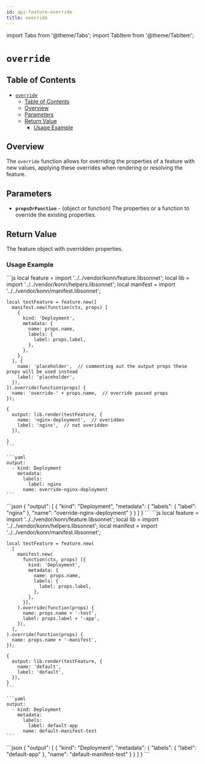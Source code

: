 ```yaml
---
id: api-feature-override
title: override
---
```


import Tabs from '@theme/Tabs';
import TabItem from '@theme/TabItem';


# `override`

## Table of Contents
- [`override`](#override)
  - [Table of Contents](#table-of-contents)
  - [Overview](#overview)
  - [Parameters](#parameters)
  - [Return Value](#return-value)
    - [Usage Example](#usage-example)

## Overview
The `override` function allows for overriding the properties of a feature with new values, applying these overrides when rendering or resolving the feature.

## Parameters
- **`propsOrFunction`** - (object or function) The properties or a function to override the existing properties.

## Return Value
The feature object with overridden properties.

### Usage Example


<Tabs>
    <TabItem value="jsonnet" label="Jsonnet" default>
    ```js
    local feature = import '../../vendor/konn/feature.libsonnet';
    local lib = import '../../vendor/konn/helpers.libsonnet';
    local manifest = import '../../vendor/konn/manifest.libsonnet';

    local testFeature = feature.new([
      manifest.new(function(ctx, props) [
        {
          kind: 'Deployment',
          metadata: {
            name: props.name,
            labels: {
              label: props.label,
            },
          },
        },
      ], {
        name: 'placeholder',  // commenting out the output props these props will be used instead
        label: 'placeholder',
      }),
    ]).override(function(props) {
      name: 'override-' + props.name,  // override passed props
    });

    {
      output: lib.render(testFeature, {
        name: 'nginx-deployment',  // overidden
        label: 'nginx',  // not overidden
      }),

    }
    ```
  </TabItem>
  <TabItem value="yaml" label="YAML Output">

    ```yaml
    output:
      - kind: Deployment
        metadata:
          labels:
            label: nginx
          name: override-nginx-deployment
    ```
  </TabItem>
  <TabItem value="json" label="JSON Output">
    ```json
    {
       "output": [
          {
             "kind": "Deployment",
             "metadata": {
                "labels": {
                   "label": "nginx"
                },
                "name": "override-nginx-deployment"
             }
          }
       ]
    }
    ```  
    </TabItem>
</Tabs>

<Tabs>
    <TabItem value="jsonnet" label="Jsonnet" default>
    ```js
    local feature = import '../../vendor/konn/feature.libsonnet';
    local lib = import '../../vendor/konn/helpers.libsonnet';
    local manifest = import '../../vendor/konn/manifest.libsonnet';

    local testFeature = feature.new(
      [
        manifest.new(
          function(ctx, props) [{
            kind: 'Deployment',
            metadata: {
              name: props.name,
              labels: {
                label: props.label,
              },
            },
          }],
        ).override(function(props) {
          name: props.name + '-test',
          label: props.label + '-app',
        }),
      ],
    ).override(function(props) {
      name: props.name + '-manifest',
    });

    {
      output: lib.render(testFeature, {
        name: 'default',
        label: 'default',
      }),
    }
    ```
  </TabItem>
  <TabItem value="yaml" label="YAML Output">

    ```yaml
    output:
      - kind: Deployment
        metadata:
          labels:
            label: default-app
          name: default-manifest-test
    ```
  </TabItem>
  <TabItem value="json" label="JSON Output">
    ```json
    {
       "output": [
          {
             "kind": "Deployment",
             "metadata": {
                "labels": {
                   "label": "default-app"
                },
                "name": "default-manifest-test"
             }
          }
       ]
    }
    ```  
    </TabItem>
</Tabs>